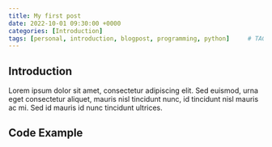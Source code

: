 ```yaml
---
title: My first post
date: 2022-10-01 09:30:00 +0000
categories: [Introduction]
tags: [personal, introduction, blogpost, programming, python]     # TAG names should always be lowercase
---
```


## Introduction

Lorem ipsum dolor sit amet, consectetur adipiscing elit. Sed euismod, urna eget consectetur aliquet, mauris nisl tincidunt nunc, id tincidunt nisl mauris ac mi. Sed id mauris id nunc tincidunt ultrices. 

## Code Example


